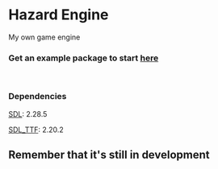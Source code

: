 # Hazard Engine

My own game engine

### Get an example package to start [here](https://github.com/Razzo-A-Vela/Hazard-Engine/releases/tag/v0.0.1)

<br>

### Dependencies
[SDL](README-SDL.md): 2.28.5

[SDL_TTF](README-SDL_TTF.md): 2.20.2

## Remember that it's still in development
